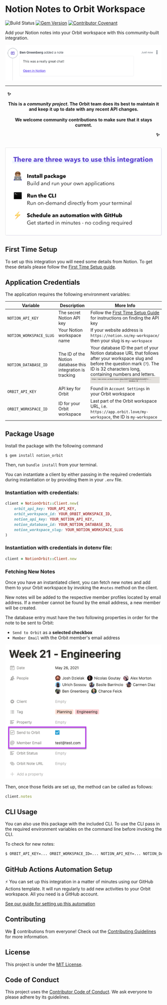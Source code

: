 # Notion Notes to Orbit Workspace


![Build Status](https://github.com/orbit-love/community-ruby-notion-orbit/workflows/CI/badge.svg)
[![Gem Version](https://badge.fury.io/rb/notion_orbit.svg)](https://badge.fury.io/rb/notion_orbit)
[![Contributor Covenant](https://img.shields.io/badge/Contributor%20Covenant-2.0-4baaaa.svg)](.github/CODE_OF_CONDUCT.md)

Add your Notion notes into your Orbit workspace with this community-built integration.

![Screenshot of a new note in Orbit](docs/new-note-screenshot.png)

| <p align="left">:sparkles:</p> This is a _community project_. The Orbit team does its best to maintain it and keep it up to date with any recent API changes.<br/><br/>We welcome community contributions to make sure that it stays current. <p align="right">:sparkles:</p> |
| ----------------------------------------------------------------------------------------------------------------------------------------------------------------------------------------------------------------------------------------------------------------------------- |

![There are three ways to use this integration. Install package - build and run your own applications. Run the CLI - run on-demand directly from your terminal. Schedule an automation with GitHub - get started in minutes - no coding required](docs/ways-to-use.png)

## First Time Setup

To set up this integration you will need some details from Notion. To get these details please follow the [First Time Setup guide](docs/setup.md).

## Application Credentials

The application requires the following environment variables:

| Variable                | Description                 | More Info                                                                                                  |
| ----------------------- | --------------------------- | ---------------------------------------------------------------------------------------------------------- |
| `NOTION_API_KEY`        | The secret Notion API key   | Follow the [First Time Setup Guide](docs/setup.md) for instructions on finding the API key                                                                                            |
| `NOTION_WORKSPACE_SLUG` | Your Notion workspace name           | If your website address is `https://notion.so/my-workspace/` then your slug is `my-workspace`                                                                                            |
| `NOTION_DATABASE_ID`    | The ID of the Notion database this integration is tracking           | Your database ID the part of your Notion database URL that follows after your workspace slug and before the question mark (`?`). The ID is 32 characters long, containing numbers and letters.<br/>![Screenshot of how to identify the database ID](docs/database-id-location.png) |
| `ORBIT_API_KEY`         | API key for Orbit           | Found in `Account Settings` in your Orbit workspace                                                        |
| `ORBIT_WORKSPACE_ID`    | ID for your Orbit workspace | Last part of the Orbit workspace URL, i.e. `https://app.orbit.love/my-workspace`, the ID is `my-workspace` |

## Package Usage

Install the package with the following command

```
$ gem install notion_orbit
```

Then, run `bundle install` from your terminal.

You can instantiate a client by either passing in the required credentials during instantiation or by providing them in your `.env` file.

### Instantiation with credentials:

```ruby
client = NotionOrbit::Client.new(
    orbit_api_key: YOUR_API_KEY,
    orbit_workspace_id: YOUR_ORBIT_WORKSPACE_ID,
    notion_api_key: YOUR_NOTION_API_KEY,
    notion_database_id: YOUR_NOTION_DATABASE_ID,
    notion_workspace_slug: YOUR_NOTION_WORKSPACE_SLUG
)
```

### Instantiation with credentials in dotenv file:

```ruby
client = NotionOrbit::Client.new
```

### Fetching New Notes 

Once you have an instantiated client, you can fetch new notes and add them to your Orbit workspace by invoking the `#notes` method on the client.

New notes will be added to the respective member profiles located by email address. If a member cannot be found by the email address, a new member will be created.

The database entry must have the two following properties in order for the note to be sent to Orbit:

* `Send to Orbit` as a **selected checkbox**
* `Member Email` with the Orbit member's email address

![Database Properties Setup](docs/setup-table-for-orbit.png)

Then, once those fields are set up, the method can be called as follows:

```ruby
client.notes
```

## CLI Usage

You can also use this package with the included CLI. To use the CLI pass in the required environment variables on the command line before invoking the CLI.

To check for new notes:

```bash
$ ORBIT_API_KEY=... ORBIT_WORKSPACE_ID=... NOTION_API_KEY=... NOTION_DATABASE_ID=... NOTION_WORKSPACE_SLUG=... bundle exec notion_orbit --check-notes
```

## GitHub Actions Automation Setup

⚡ You can set up this integration in a matter of minutes using our GitHub Actions template. It will run regularly to add new activities to your Orbit workspace. All you need is a GitHub account.

[See our guide for setting up this automation](https://github.com/orbit-love/github-actions-templates/blob/main/Notion/README.md)

## Contributing

We 💜 contributions from everyone! Check out the [Contributing Guidelines](.github/CONTRIBUTING.md) for more information.

## License

This project is under the [MIT License](./LICENSE).

## Code of Conduct

This project uses the [Contributor Code of Conduct](.github/CODE_OF_CONDUCT.md). We ask everyone to please adhere by its guidelines.
